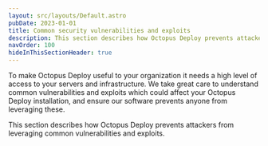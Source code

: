 ```yaml
---
layout: src/layouts/Default.astro
pubDate: 2023-01-01
title: Common security vulnerabilities and exploits
description: This section describes how Octopus Deploy prevents attackers from leveraging common vulnerabilities and exploits.
navOrder: 100
hideInThisSectionHeader: true
---
```


To make Octopus Deploy useful to your organization it needs a high level of access to your servers and infrastructure. We take great care to understand common vulnerabilities and exploits which could affect your Octopus Deploy installation, and ensure our software prevents anyone from leveraging these.

This section describes how Octopus Deploy prevents attackers from leveraging common vulnerabilities and exploits.
